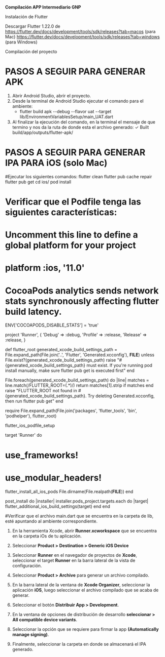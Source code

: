 **Compilación APP Intermediario GNP**

Instalación de Flutter

Descargar Flutter 1.22.0 de
https://flutter.dev/docs/development/tools/sdk/releases?tab=macos (para Mac)
https://flutter.dev/docs/development/tools/sdk/releases?tab=windows (para Windows)

Compilación del proyecto [](url)

# PASOS A SEGUIR PARA GENERAR APK

1.  Abrir Android Studio, abrir el proyecto.
2.  Desde la terminal de Android Studio ejecutar el comando para el ambiente:
    -  flutter build apk --debug --flavor uat --target lib/EnvironmentVariablesSetup/main_UAT.dart
3. Al finalizar la ejecución del comando, en la terminal el mensaje de que termino y nos da la ruta de donde esta el archivo generado:
 ✓ Built build/app/outputs/flutter-apk/


# PASOS A SEGUIR PARA GENERAR IPA PARA iOS (solo Mac)

#Ejecutar los siguientes comandos:
flutter clean
flutter pub cache repair
flutter pub get
cd ios/ pod install

# Verificar que el Podfile tenga las siguientes características:


# Uncomment this line to define a global platform for your project
# platform :ios, '11.0'

# CocoaPods analytics sends network stats synchronously affecting flutter build latency.
ENV['COCOAPODS_DISABLE_STATS'] = 'true'

project 'Runner', {
  'Debug' => :debug,
  'Profile' => :release,
  'Release' => :release,
}

def flutter_root
  generated_xcode_build_settings_path = File.expand_path(File.join('..', 'Flutter', 'Generated.xcconfig'), __FILE__)
  unless File.exist?(generated_xcode_build_settings_path)
    raise "#{generated_xcode_build_settings_path} must exist. If you're running pod install manually, make sure flutter pub get is executed first"
  end

  File.foreach(generated_xcode_build_settings_path) do |line|
    matches = line.match(/FLUTTER_ROOT\=(.*)/)
    return matches[1].strip if matches
  end
  raise "FLUTTER_ROOT not found in #{generated_xcode_build_settings_path}. Try deleting Generated.xcconfig, then run flutter pub get"
end

require File.expand_path(File.join('packages', 'flutter_tools', 'bin', 'podhelper'), flutter_root)

flutter_ios_podfile_setup

target 'Runner' do
 # use_frameworks!
 # use_modular_headers!

  flutter_install_all_ios_pods File.dirname(File.realpath(__FILE__))
end

post_install do |installer|
  installer.pods_project.targets.each do |target|
    flutter_additional_ios_build_settings(target)
  end
end

#Verificar que el archivo main.dart que se encuentra en la carpeta de lib, esté apuntando al ambiente correspondiente.

1.  En la herramienta Xcode, abrir **Runner.xcworkspace** que se encuentra en la carpeta iOs de tu aplicación.
    
2.  Seleccionar **Product > Destination > Generic iOS Device**
    
3.  Seleccionar **Runner** en el navegador de proyectos de **Xcode**, seleccionar el target **Runner** en la barra lateral de la vista de configuración.
    
4.  Seleccionar **Product > Archive** para generar un archivo compilado.
    
5.  En la barra lateral de la ventana de **Xcode Organizer**, seleccionar la aplicación **iOS**, luego seleccionar el archivo compilado que se acaba de generar.
    
6.  Seleccionar el botón **Distribuir App > Development**.
    
7.  En la ventana de opciones de distribución de desarrollo **seleccionar > All compatible device variants**.
    
8.  Seleccionar la opción que se requiere para firmar la app **(Automatically manage signing)**.
    
9.  Finalmente, seleccionar la carpeta en donde se almacenará el IPA generado.


